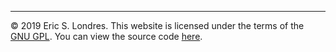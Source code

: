 <footer>
  <hr>
  © 2019 Eric S. Londres. This website is licensed under the terms of the <a href="/gpl.txt">GNU GPL</a>. You can view the source code <a href="{{ site.gitlab.repository_url }}">here</a>.
</footer>
